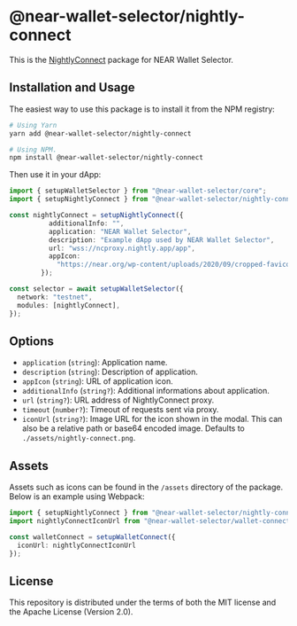 # @near-wallet-selector/nightly-connect

This is the [NightlyConnect](https://connect.nightly.app/) package for NEAR Wallet Selector.

## Installation and Usage

The easiest way to use this package is to install it from the NPM registry:

```bash
# Using Yarn
yarn add @near-wallet-selector/nightly-connect

# Using NPM.
npm install @near-wallet-selector/nightly-connect
```

Then use it in your dApp:

```ts
import { setupWalletSelector } from "@near-wallet-selector/core";
import { setupNightlyConnect } from "@near-wallet-selector/nightly-connect";

const nightlyConnect = setupNightlyConnect({
          additionalInfo: "",
          application: "NEAR Wallet Selector",
          description: "Example dApp used by NEAR Wallet Selector",
          url: "wss://ncproxy.nightly.app/app",
          appIcon:
            "https://near.org/wp-content/uploads/2020/09/cropped-favicon-192x192.png",
        });

const selector = await setupWalletSelector({
  network: "testnet",
  modules: [nightlyConnect],
});
```

## Options


- `application` (`string`): Application name.
- `description` (`string`): Description of application.
- `appIcon` (`string`): URL of application icon.
- `additionalInfo` (`string?`): Additional informations about application.
- `url` (`string?`): URL address of NightlyConnect proxy.
- `timeout` (`number?`): Timeout of requests sent via proxy.
- `iconUrl` (`string?`): Image URL for the icon shown in the modal. This can also be a relative path or base64 encoded image. Defaults to `./assets/nightly-connect.png`.

## Assets

Assets such as icons can be found in the `/assets` directory of the package. Below is an example using Webpack:

```ts
import { setupNightlyConnect } from "@near-wallet-selector/nightly-connect";
import nightlyConnectIconUrl from "@near-wallet-selector/wallet-connect/assets/nightly-connect.png";

const walletConnect = setupWalletConnect({
  iconUrl: nightlyConnectIconUrl
});
```

## License

This repository is distributed under the terms of both the MIT license and the Apache License (Version 2.0).
